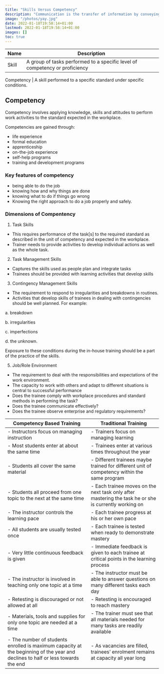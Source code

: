 ```yaml
---
title: "Skills Versus Competency"
description: "Communication is the transfer of information by conveying intended meaning to another entity through the use of mutually-understood means"
image: "/photos/yay.jpg"
date: 2022-01-18T19:58:14+01:00
lastmod: 2022-01-18T19:58:14+01:00
images: []
toc: true
---
```



Name | Description
--- | ---
Skill | A group of tasks performed to a specific level of competency or proficiency
<!-- which often use motor functions and typically require the manipulation of instruments and equipment (e.g., use of vacuum cleaner in cleaning carpeted floor). Some skills, however, such as counseling, are knowledge- and attitude-based. -->
Competency  | A skill performed to a specific standard under specific conditions.



## Competency

Competency involves applying knowledge, skills and attitudes to perform work activities to the standard expected in the workplace.

Competencies are gained through:
- life experience
- formal education
- apprenticeship
- on-the-job experience
- self-help programs
- training and development programs


### Key features of competency

- being able to do the job
- knowing how and why things are done
- knowing what to do if things go wrong
- Knowing the right approach to do a job properly and safely.


### Dimensions of Compentency

1. Task Skills

- This requires performance of the task[s] to the required standard as described in the unit of competency and expected in the workplace.
- Trainer needs to provide activities to develop individual  actions  as  well as the whole task.

2. Task Management Skills

- Captures the skills used as people plan and integrate tasks
- Trainees should be provided with  learning  activities that  develop  skills

 <!-- to be able  work efficiently to meet deadlines, handle a sequence   of interrelated tasks and progress smoothly between tasks. -->

3. Contingency Management Skills

- The requirement to respond to irregularities and breakdowns in routines.
- Activities that develop skills of trainees in dealing with contingencies should be well planned. For example:

a.     breakdown

b.     irregularities

c.      imperfections

d.     the unknown.

Exposure to these conditions during  the  in-house  training  should be a part of the practice of the skills.


5. Job/Role Environment 

- The requirement to deal with the responsibilities  and expectations  of the work environment.
- The capacity to work with others and adapt to different situations is central to successful performance
- Does the trainee comply with workplace procedures and standard methods in performing the task?
- Does the trainee communicate effectively?
- Does the trainee observe enterprise and regulatory requirements?



Competency Based Training | Traditional Training
--- | ---
- Instructors focus on managing instruction | - Trainers focus  on  managing learning
- Most students enter at about the same time | - Trainees  enter   at   various   times throughout the year
- Students all cover the same material | - Different trainees maybe trained for different unit of competency within the same program
- Students all proceed from one topic to the next at the same time | - Each trainee moves on the next task only after mastering the task he or she is currently working on
- The instructor controls the learning pace | - Each trainee progress at his or her own pace
- All students are usually tested once | - Each trainee is tested when ready to demonstrate mastery
- Very little continuous feedback is given | - Immediate feedback is given to each trainee at critical points in the learning process
- The instructor is involved in teaching only one topic at a time | - The instructor must be able to answer questions on many different tasks each day
- Retesting is discouraged or not allowed at all | - Retesting is encouraged to reach mastery
- Materials, tools and supplies for only one topic are needed at a time | - The trainer must see that all materials needed for many tasks are readily available
- The number of students enrolled is maximum capacity at the beginning of the year and declines to half or  less towards the end | - As vacancies are filled, trainees’ enrolment remains at capacity all year long

